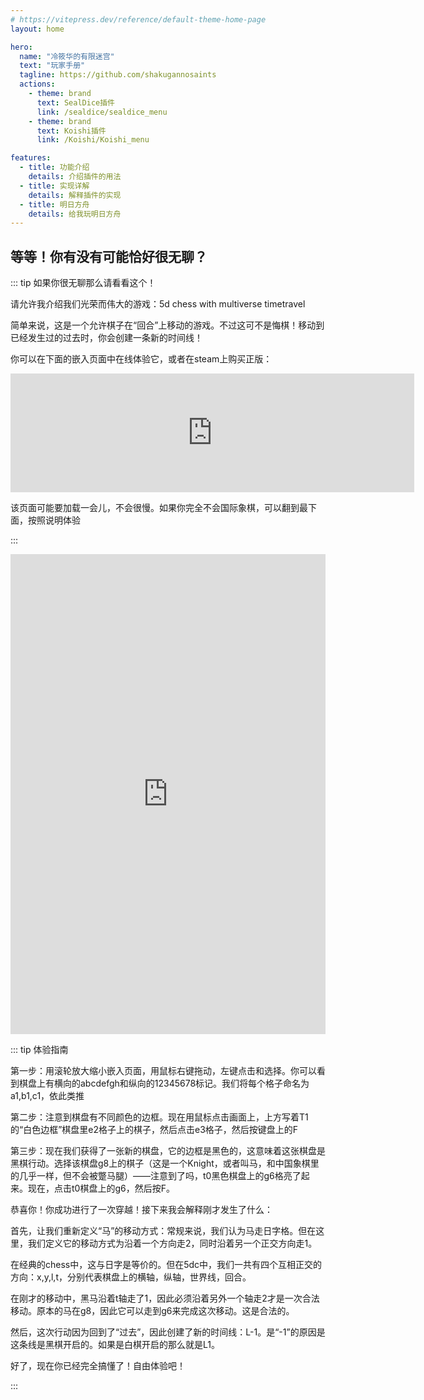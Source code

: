 ```yaml
---
# https://vitepress.dev/reference/default-theme-home-page
layout: home

hero:
  name: "冷筱华的有限迷宫"
  text: "玩家手册"
  tagline: https://github.com/shakugannosaints
  actions:
    - theme: brand
      text: SealDice插件
      link: /sealdice/sealdice_menu
    - theme: brand
      text: Koishi插件
      link: /Koishi/Koishi_menu

features:
  - title: 功能介绍
    details: 介绍插件的用法
  - title: 实现详解
    details: 解释插件的实现
  - title: 明日方舟
    details: 给我玩明日方舟
---
```


<!-- markdownlint-disable-next-line MD041 -->
## 等等！你有没有可能恰好很无聊？

::: tip 如果你很无聊那么请看看这个！

请允许我介绍我们光荣而伟大的游戏：5d chess with multiverse timetravel

简单来说，这是一个允许棋子在“回合”上移动的游戏。不过这可不是悔棋！移动到已经发生过的过去时，你会创建一条新的时间线！

你可以在下面的嵌入页面中在线体验它，或者在steam上购买正版：

<iframe src="https://store.steampowered.com/widget/1349230/" frameborder="0" width="646" height="190" style="color-scheme: normal;"></iframe>

该页面可能要加载一会儿，不会很慢。如果你完全不会国际象棋，可以翻到最下面，按照说明体验

:::

<iframe src="https://chessin5d.nkid00.name/#/analyze?empty=true&import=W0JvYXJkICJTdGFuZMQKLSBUdXJuIFplcm8iXQpbTW9kZSAiNUQiXQo." width="100%" height="768" frameborder="0" style="color-scheme: normal;"></iframe>

::: tip 体验指南

第一步：用滚轮放大缩小嵌入页面，用鼠标右键拖动，左键点击和选择。你可以看到棋盘上有横向的abcdefgh和纵向的12345678标记。我们将每个格子命名为a1,b1,c1，依此类推

第二步：注意到棋盘有不同颜色的边框。现在用鼠标点击画面上，上方写着T1的“白色边框”棋盘里e2格子上的棋子，然后点击e3格子，然后按键盘上的F

第三步：现在我们获得了一张新的棋盘，它的边框是黑色的，这意味着这张棋盘是黑棋行动。选择该棋盘g8上的棋子（这是一个Knight，或者叫马，和中国象棋里的几乎一样，但不会被蹩马腿）——注意到了吗，t0黑色棋盘上的g6格亮了起来。现在，点击t0棋盘上的g6，然后按F。

恭喜你！你成功进行了一次穿越！接下来我会解释刚才发生了什么：

首先，让我们重新定义“马”的移动方式：常规来说，我们认为马走日字格。但在这里，我们定义它的移动方式为沿着一个方向走2，同时沿着另一个正交方向走1。

在经典的chess中，这与日字是等价的。但在5dc中，我们一共有四个互相正交的方向：x,y,l,t，分别代表棋盘上的横轴，纵轴，世界线，回合。

在刚才的移动中，黑马沿着t轴走了1，因此必须沿着另外一个轴走2才是一次合法移动。原本的马在g8，因此它可以走到g6来完成这次移动。这是合法的。

然后，这次行动因为回到了“过去”，因此创建了新的时间线：L-1。是“-1”的原因是这条线是黑棋开启的。如果是白棋开启的那么就是L1。

好了，现在你已经完全搞懂了！自由体验吧！

:::
